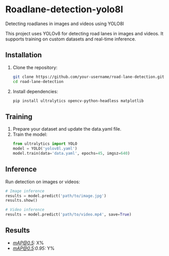 # Roadlane-detection-yolo8l
Detecting roadlanes in images and videos using YOLO8l

This project uses YOLOv8 for detecting road lanes in images and videos. It supports training on custom datasets and real-time inference.

## Installation

1. Clone the repository:
   ```bash
   git clone https://github.com/your-username/road-lane-detection.git
   cd road-lane-detection
   ```

2. Install dependencies:
   ```bash
   pip install ultralytics opencv-python-headless matplotlib
   ```

## Training

1. Prepare your dataset and update the data.yaml file.
2. Train the model:
   ```python
   from ultralytics import YOLO
   model = YOLO('yolov8l.yaml')
   model.train(data='data.yaml', epochs=45, imgsz=640)
   ```

## Inference

Run detection on images or videos:
```python
# Image inference
results = model.predict('path/to/image.jpg')
results.show()

# Video inference
results = model.predict('path/to/video.mp4', save=True)
```

## Results

- *mAP@0.5:* X%
- *mAP@0.5:0.95:* Y%
